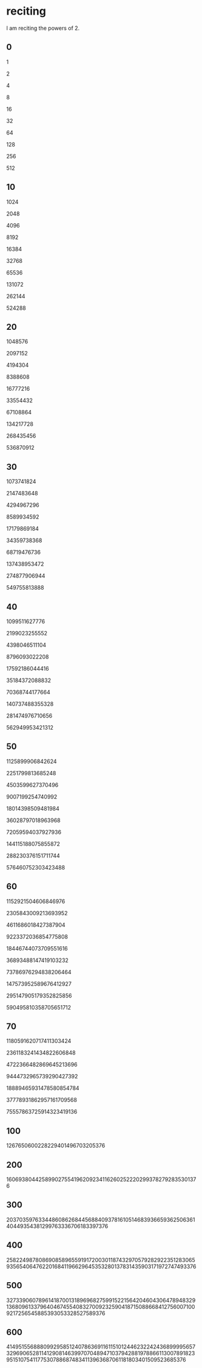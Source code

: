 # reciting
I am reciting the powers of 2.

## 0
1

2

4

8

16

32

64

128

256

512

## 10
1024

2048

4096

8192

16384

32768

65536

131072

262144

524288

## 20
1048576

2097152

4194304

8388608

16777216

33554432

67108864

134217728

268435456

536870912

## 30
1073741824

2147483648

4294967296

8589934592

17179869184

34359738368

68719476736

137438953472

274877906944

549755813888

## 40
1099511627776

2199023255552

4398046511104

8796093022208

17592186044416

35184372088832

70368744177664

140737488355328

281474976710656

562949953421312

## 50
1125899906842624

2251799813685248

4503599627370496

9007199254740992

18014398509481984

36028797018963968

72059594037927936

144115188075855872

288230376151711744

576460752303423488

## 60
1152921504606846976

2305843009213693952

4611686018427387904

9223372036854775808

18446744073709551616

36893488147419103232

73786976294838206464

147573952589676412927

295147905179352825856

590495810358705651712

## 70
1180591620717411303424

2361183241434822606848

4722366482869645213696

9444732965739290427392

18889465931478580854784

37778931862957161709568

75557863725914323419136

## 100
1267650600228229401496703205376

## 200
1606938044258990275541962092341162602522202993782792835301376

## 300
2037035976334486086268445688409378161051468393665936250636140449354381299763336706183397376

## 400
2582249878086908589655919172003011874329705792829223512830659356540647622016841196629645353280137831435903171972747493376

## 500
3273390607896141870013189696827599152215642046043064789483291368096133796404674554083270092325904187150886684127560071009217256545885393053328527589376

## 600
4149515568880992958512407863691161151012446232242436899995657329690652811412908146399707048947103794288197886611300789182395151075411775307886874834113963687061181803401509523685376
